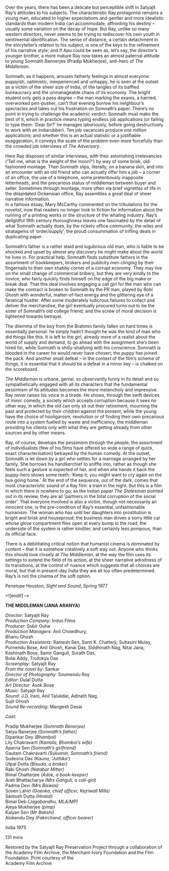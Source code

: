 

Over the years, there has been a delicate but perceptible shift in Satyajit Ray’s attitudes to his subjects. The characteristic Ray protagonist remains a young man, educated to higher expectations and gentler and more idealistic standards than modern India can accommodate, affronting his destiny – usually some variation on the decay of hope. But Ray, unlike so many western directors, never seems to be trying to rediscover his own youth in sentimental identification. The sense of distance, a certain detachment in the storyteller’s relation to his subject, is one of the keys to the refinement of his narrative style; and if Apu could be seen as, let’s say, the director’s younger brother, a more mature Ray now takes an almost paternal attitude to young Somnath Bannerjee (Pradip Mukherjee), anti-hero of _The Middleman_.

Somnath, as it happens, arouses fatherly feelings in almost everyone: puppyish, optimistic, inexperienced and unhappy, he is seen at the outset as a victim of the sheer size of India, of the tangles of its baffled bureaucracy and the unmanageable chaos of its economy. The bright student only gets a pass degree – the man marking the exams, a harried, overworked pen-pusher, can’t that evening borrow his neighbour’s spectacles and takes out his frustration on Somnath’s paper. There’s no point in trying to challenge the academic verdict: Somnath must make the best of it, which in practice means typing endless job applications (or failing to type them: ‘Dear Sir?’ he manages laboriously, before going destructively to work with an indiarubber). Ten job vacancies produce _one million_ applications; and whether this is an actual statistic or a justifiable exaggeration, it conveys the scale of the problem even more forcefully than the crowded job interviews of _The Adversary_.

Here Ray disposes of similar interviews, with their astonishing irrelevancies (‘Tell me, what is the weight of the moon?’) by way of some brisk, old-fashioned montage. Then Somnath slips, literally, on a banana skin, and into an encounter with an old friend who can actually offer him a job – a corner of an office, the use of a telephone, some pretentiously inapposite letterheads, and the precarious status of middleman between buyer and seller. Sometimes through montage, more often via brief vignettes of life in the dilapidated Dickensian office, Ray assembles a great deal of sheer narrative information.  
In a famous essay, Mary McCarthy commented on the tribulations for the novelist, now that readers no longer look to fiction for information about the running of a printing works or the structure of the whaling industry. Ray’s delightful 19th century thoroughness leaves one fascinated by the detail of what Somnath actually does, by the rickety office community, the wiles and stratagems of ‘order/supply’, the proud consummation of trifling deals in duplicating paper.

Somnath’s father is a rather staid and lugubrious old man, who is liable to be shocked and upset by almost any discovery he might make about the world he lives in. For practical help, Somnath finds substitute fathers in the assortment of bookkeepers, brokers and publicity men clinging by their fingernails to their own shabby corner of a corrupt economy. They may live on the small change of commercial bribery, but they are very kindly to the novice, who fairly quickly finds himself on the edge of the big make or break deal. That this deal involves engaging a call girl for the man who can make the contract is broken to Somnath by the PR man, played by Robi Ghosh with wonderful, matter-of-fact energy and the glittering eye of a fanatical hustler. After some moderately ludicrous failures to collect and deliver the merchandise, the girl eventually procured turns out to be the sister of Somnath’s old college friend; and the screw of moral decision is tightened towards betrayal.

The dilemma of the boy from the Brahmin family fallen on hard times is essentially personal: he simply hadn’t thought he was the kind of man who did things like this. It is left to the girl, already more of a realist about the world of supply and demand, to go ahead with the assignment she’s been hired for, while Somnath is shilly-shallying with his conscience. Somnath is blooded in the career he would never have chosen; the puppy has joined the pack.  And another small defeat – in the context of the film’s scheme of things, it  is essential that it should be a defeat in a minor key – is chalked on the scoreboard.

_The Middleman_ is urbane, genial, so observantly funny in its detail and so sympathetically engaged with all its characters that the fundamental pessimism of its attitudes becomes the more melancholy and impressive. Ray never raises his voice in a tirade. He shows, through the swift devices of ironic comedy, a society which accepts corruption because it sees no other way, in which the old can only sit out their retirement, mourning the past and protected by their children against the present, while the young have the choice of hooliganism, revolution or of finding their own precarious route into a system fuelled by waste and inefficiency, the middleman providing his clients only with what they are getting already from other sources and by other means.

Ray, of course, develops the pessimism through the people, the assortment of individualists (few of his films have offered so wide a range of quick, exact characterisation) betrayed by the human comedy. At the outset, Somnath is let down by a girl who settles for a marriage arranged by her family. She borrows his handkerchief to sniffle into, rather as though she feels such a gesture is expected of her, and when she hands it back the puppy-hero shows some teeth: ‘Keep it; you might want to cry again on the bus going home.’ At the end of the sequence, out of the dark, comes that most characteristic sound of a Ray film: a train in the night. But this is a film in which there is nowhere to go; as the Indian paper _The Statesman_ pointed out in its review, they are all ‘partners in the total corruption of the social order’. That everyone involved is also a victim, though not necessarily an innocent one, is the pre-condition of Ray’s essential, unfashionable humanism. The woman who has sold her daughters into prostitution is bright and brisk and houseproud; the business man drives a sorry little car whose glove compartment flies open at every bump in the road; the underside of the system is rather kindlier, and certainly less pompous, than its official face.

There is a debilitating critical notion that humanist cinema is dominated by content – that it is somehow creatively a soft way out. Anyone who thinks this should look closely at _The Middleman_, at the way the film uses its settings to extend the field of its action, at the sheer narrative adroitness of its transitions, at the control of nuance which suggests that all choices are moral, but that in present-day India they are all too often predetermined. Ray’s is not the cinema of the soft option.

Penelope Houston, _Sight and Sound_, Spring 1977

<![endif]-->

**THE MIDDLEMAN (JANA ARANYA)**

_Director_: Satyajit Ray  
_Production Company_: Indus Films  
_Producer_: Subir Guha  
_Production Managers_: Anil Chowdhury,  
Bhanu Ghosh  
_Production Assistants_: Ramesh Sen, Santi K. Chatterji, Suhasini Mulay, Purnendu Bose, Anil Ghosh, Kanai Das, Siddhinath Nag, Nitai Jana,  
Kashinath Bose, Samir Ganguli, Surath Das,  
Bolai Addy, Troilokya Das  
_Screenplay_: Satyajit Ray  
_From the novel by_: Sankar  
_Director of Photography_: Soumendu Roy  
_Editor_: Dulal Dutta  
_Art Director_: Asok Bose  
_Music_: Satyajit Ray  
_Sound_: J.D. Irani, Anil Talukdar, Adinath Nag,  
Sujit Ghosh  
_Sound Re-recording_: Mangesh Desai

_Cast:_

Pradip Mukherjee _(Somnath Banerjee)_  
Satya Banerjee _(Somnath’s father)_  
Dipankar Dey _(Bhombol)_  
Lily Chakravarti _(Kamala, Bhombol’s wife)_  
Aparna Sen _(Somnath’s girlfriend)_  
Gautam Chakravarti _(Sukumar, Somnath’s friend)_  
Sudesna Das _(Kauna, ‘Juthika’)_  
Utpal Dutta _(Bisuda, a broker)_  
Rabi Ghosh _(Natabar Mitter)_  
Bimal Chatterjee _(Adok, a book-keeper)_  
Arati Bhattacharya _(Mrs Ganguli, a call-girl)_  
Padma Devi _(Mrs Biswas)_  
Soven Lahiri _(Goenka, chief officer, Kejriwall Mills)_  
Santosh Dutta _(Hiralal)_  
Bimal Deb _(Jagabandhu, MLA/MP)_  
Ajeya Mukherjee _(pimp)_  
Kalyan Sen _(Mr Bakshi)_  
Alokendu Dey _(Fakirchand, officer bearer)_

India 1975

131 mins

Restored by the Satyajit Ray Preservation Project through a collaboration of the Academy Film Archive, the Merchant-Ivory Foundation and the Film Foundation. Print courtesy of the  
Academy Film Archive
<!--stackedit_data:
eyJoaXN0b3J5IjpbLTIwODU1MjUwMDVdfQ==
-->